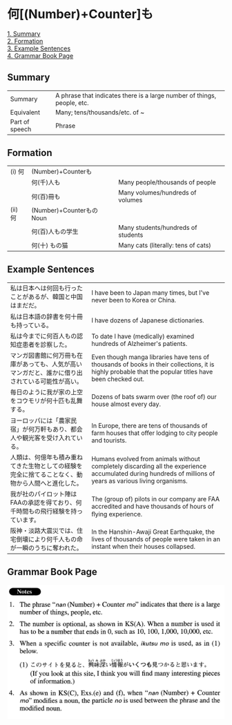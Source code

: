 # 何[(Number)+Counter]も

[1. Summary](#summary)<br>
[2. Formation](#formation)<br>
[3. Example Sentences](#example-sentences)<br>
[4. Grammar Book Page](#grammar-book-page)<br>


## Summary

<table><tr>   <td>Summary</td>   <td>A phrase that indicates there is a large number of things, people, etc.</td></tr><tr>   <td>Equivalent</td>   <td>Many; tens/thousands/etc. of ~</td></tr><tr>   <td>Part of speech</td>   <td>Phrase</td></tr></table>

## Formation

<table class="table"><tbody><tr class="tr head"><td class="td"><span class="numbers">(i)</span> <span class="concept">何</span></td><td class="td"><span>(Number)+Counter</span><span class="concept">も</span></td><td class="td"></td></tr><tr class="tr"><td class="td"></td><td class="td"><span class="concept">何</span><span>(千)人</span><span class="concept"></span><span>も</span></td><td class="td"><span>Many people/thousands of people</span></td></tr><tr class="tr"><td class="td"></td><td class="td"><span class="concept">何</span><span>(百)冊</span><span class="concept"></span><span>も</span></td><td class="td"><span>Many volumes/hundreds of volumes</span></td></tr><tr class="tr head"><td class="td"><span class="numbers">(ii)</span> <span class="concept">何</span></td><td class="td"><span>(Number)+Counter</span><span class="concept">も</span><span>のNoun</span></td><td class="td"></td></tr><tr class="tr"><td class="td"></td><td class="td"><span class="concept">何</span><span>(百)人</span><span class="concept">も</span><span>の学生</span></td><td class="td"><span>Many students/hundreds of students</span></td></tr><tr class="tr"><td class="td"></td><td class="td"><span class="concept">何</span><span>(十)</span> <span class="concept">も</span><span>の猫</span></td><td class="td"><span>Many cats (literally: tens of cats)</span> </td></tr></tbody></table>

## Example Sentences

<table><tr>   <td>私は日本へは何回も行ったことがあるが、韓国と中国はまだだ。</td>   <td>I have been to Japan many times, but I've never been to Korea or China.</td></tr><tr>   <td>私は日本語の辞書を何十冊も持っている。</td>   <td>I have dozens of Japanese dictionaries.</td></tr><tr>   <td>私は今までに何百人もの認知症患者を診察した。</td>   <td>To date I have (medically) examined hundreds of Alzheimer's patients.</td></tr><tr>   <td>マンガ図書館に何万冊も在庫があっても、人気が高いマンガだと、誰かに借り出されている可能性が高い。</td>   <td>Even though manga libraries have tens of thousands of books in their collections, it is highly probable that the popular titles have been checked out.</td></tr><tr>   <td>毎日のように我が家の上空をコウモリが何十匹も乱舞する。</td>   <td>Dozens of bats swarm over (the roof of) our house almost every day.</td></tr><tr>   <td>ヨーロッパには「農家民宿」が何万軒もあり、都会人や観光客を受け入れている。</td>   <td>In Europe, there are tens of thousands of farm houses that offer lodging to city people and tourists.</td></tr><tr>   <td>人類は、何億年も積み重ねてきた生物としての経験を完全に捨てることなく、動物から人間へと進化した。</td>   <td>Humans evolved from animals without completely discarding all the experience accumulated during hundreds of millions of years as various living organisms.</td></tr><tr>   <td>我が社のパイロット陣はFAAの承認を得ており、何千時間もの飛行経験を持っています。</td>   <td>The (group of) pilots in our company are FAA accredited and have thousands of hours of ﬂying experience.</td></tr><tr>   <td>阪神・淡路大震災では、住宅倒壊により何千人もの命が一瞬のうちに奪われた。</td>   <td>In the Hanshin-Awaji Great Earthquake, the lives of thousands of people were taken in an instant when their houses collapsed.</td></tr></table>

## Grammar Book Page

![](../img/Advanced何(Number)+Counterも.png)

